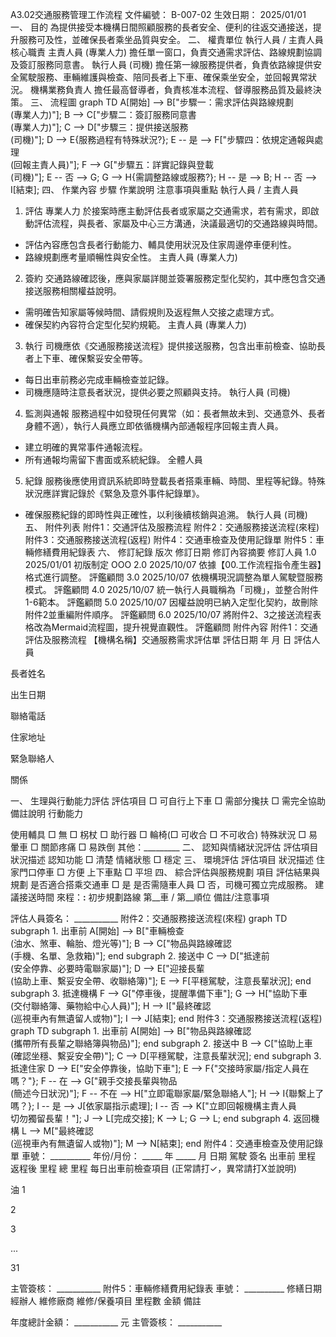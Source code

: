 A3.02交通服務管理工作流程
文件編號： B-007-02
生效日期： 2025/01/01
一、 目的
為提供接受本機構日間照顧服務的長者安全、便利的往返交通接送，提升服務可及性，並確保長者乘坐品質與安全。
二、 權責單位
執行人員 / 主責人員
核心職責
主責人員 (專業人力)
擔任單一窗口，負責交通需求評估、路線規劃協調及簽訂服務同意書。
執行人員 (司機)
擔任第一線服務提供者，負責依路線提供安全駕駛服務、車輛維護與檢查、陪同長者上下車、確保乘坐安全，並回報異常狀況。
機構業務負責人
擔任最高督導者，負責核准本流程、督導服務品質及最終決策。
三、 流程圖
graph TD    A[開始] --> B["步驟一：需求評估與路線規劃<br>(專業人力)"];    B --> C["步驟二：簽訂服務同意書<br>(專業人力)"];    C --> D["步驟三：提供接送服務<br>(司機)"];    D --> E{服務過程有特殊狀況?};    E -- 是 --> F["步驟四：依規定通報與處理<br>(回報主責人員)"];    F --> G["步驟五：詳實記錄與登載<br>(司機)"];    E -- 否 --> G;    G --> H{需調整路線或服務?};    H -- 是 --> B;    H -- 否 --> I[結束];
四、 作業內容
步驟
作業說明
注意事項與重點
執行人員 / 主責人員
1. 評估
專業人力 於接案時應主動評估長者或家屬之交通需求，若有需求，即啟動評估流程，與長者、家屬及中心三方溝通，決議最適切的交通路線與時間。
- 評估內容應包含長者行動能力、輔具使用狀況及住家周邊停車便利性。
- 路線規劃應考量順暢性與安全性。
主責人員 (專業人力)
2. 簽約
交通路線確認後，應與家屬詳閱並簽署服務定型化契約，其中應包含交通接送服務相關權益說明。
- 需明確告知家屬等候時間、請假規則及返程無人交接之處理方式。
- 確保契約內容符合定型化契約規範。
主責人員 (專業人力)
3. 執行
司機應依《交通服務接送流程》提供接送服務，包含出車前檢查、協助長者上下車、確保繫妥安全帶等。
- 每日出車前務必完成車輛檢查並記錄。
- 司機應隨時注意長者狀況，提供必要之照顧與支持。
執行人員 (司機)
4. 監測與通報
服務過程中如發現任何異常（如：長者無故未到、交通意外、長者身體不適），執行人員應立即依循機構內部通報程序回報主責人員。
- 建立明確的異常事件通報流程。
- 所有通報均需留下書面或系統紀錄。
全體人員
5. 紀錄
服務後應使用資訊系統即時登載長者搭乘車輛、時間、里程等紀錄。特殊狀況應詳實記錄於《緊急及意外事件紀錄單》。
- 確保服務紀錄的即時性與正確性，以利後續核銷與追溯。
執行人員 (司機)
五、 附件列表
附件1：交通評估及服務流程
附件2：交通服務接送流程(來程)
附件3：交通服務接送流程(返程)
附件4：交通車檢查及使用記錄單
附件5：車輛修繕費用紀錄表
六、 修訂紀錄
版次
修訂日期
修訂內容摘要
修訂人員
1.0
2025/01/01
初版制定
OOO
2.0
2025/10/07
依據【00.工作流程指令產生器】格式進行調整。
評鑑顧問
3.0
2025/10/07
依機構現況調整為單人駕駛暨服務模式。
評鑑顧問
4.0
2025/10/07
統一執行人員職稱為「司機」，並整合附件1-6範本。
評鑑顧問
5.0
2025/10/07
因權益說明已納入定型化契約，故刪除附件2並重編附件順序。
評鑑顧問
6.0
2025/10/07
將附件2、3之接送流程表格改為Mermaid流程圖，提升視覺直觀性。
評鑑顧問
附件內容
附件1：交通評估及服務流程
【機構名稱】交通服務需求評估單
評估日期
年 月 日
評估人員

長者姓名

出生日期

聯絡電話

住家地址

緊急聯絡人

關係

一、 生理與行動能力評估
評估項目
□ 可自行上下車
□ 需部分攙扶
□ 需完全協助
備註說明
行動能力




使用輔具
□ 無
□ 柺杖
□ 助行器
□ 輪椅(□ 可收合 □ 不可收合)
特殊狀況
□ 易暈車
□ 關節疼痛
□ 易跌倒
其他：_________
二、 認知與情緒狀況評估
評估項目
狀況描述
認知功能
□ 清楚
情緒狀態
□ 穩定
三、 環境評估
評估項目
狀況描述
住家門口停車
□ 方便
上下車點
□ 平坦
四、 綜合評估與服務規劃
項目
評估結果與規劃
是否適合搭乘交通車
□ 是
是否需隨車人員
□ 否，司機可獨立完成服務。
建議接送時間
來程：__:__
初步規劃路線
第__車 / 第__順位
備註/注意事項

評估人員簽名： ___________
附件2：交通服務接送流程(來程)
graph TD    subgraph 1. 出車前        A[開始] --> B["車輛檢查<br>(油水、煞車、輪胎、燈光等)"];        B --> C["物品與路線確認<br>(手機、名單、急救箱)"];    end    subgraph 2. 接送中        C --> D["抵達前<br>(安全停靠、必要時電聯家屬)"];        D --> E["迎接長輩<br>(協助上車、繫妥安全帶、收聯絡簿)"];        E --> F[平穩駕駛，注意長輩狀況];    end    subgraph 3. 抵達機構        F --> G["停車後，提醒準備下車"];        G --> H["協助下車<br>(交付聯絡簿、藥物給中心人員)"];        H --> I["最終確認<br>(巡視車內有無遺留人或物)"];        I --> J[結束];    end
附件3：交通服務接送流程(返程)
graph TD    subgraph 1. 出車前        A[開始] --> B["物品與路線確認<br>(攜帶所有長輩之聯絡簿與物品)"];    end    subgraph 2. 接送中        B --> C["協助上車<br>(確認坐穩、繫妥安全帶)"];        C --> D[平穩駕駛，注意長輩狀況];    end    subgraph 3. 抵達住家        D --> E["安全停靠後，協助下車"];        E --> F{"交接時家屬/指定人員在嗎？"};        F -- 在 --> G["親手交接長輩與物品<br>(簡述今日狀況)"];        F -- 不在 --> H["立即電聯家屬/緊急聯絡人"];        H --> I{聯繫上了嗎？};        I -- 是 --> J[依家屬指示處理];        I -- 否 --> K["立即回報機構主責人員<br>切勿獨留長輩！"];        J --> L[完成交接];        K --> L;        G --> L;    end    subgraph 4. 返回機構        L --> M["最終確認<br>(巡視車內有無遺留人或物)"];        M --> N[結束];    end
附件4：交通車檢查及使用記錄單
車號： __________ 年份/月份： _____ 年 _____ 月
日期
駕駛 簽名
出車前 里程
返程後 里程
總 里程
每日出車前檢查項目 (正常請打✓，異常請打X並說明)





油
1





2





3





...





31





主管簽核： ___________
附件5：車輛修繕費用紀錄表
車號： __________
修繕日期
經辦人
維修廠商
維修/保養項目
里程數
金額
備註

















































年度總計金額： ___________ 元
主管簽核： ___________